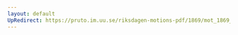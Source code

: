 ```yaml
---
layout: default
UpRedirect: https://pruto.im.uu.se/riksdagen-motions-pdf/1869/mot_1869__ak__3/mot_1869__ak__3-004.pdf
---
```

